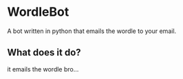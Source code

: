 # WordleBot
A bot written in python that emails the wordle to your email.
## What does it do?
it emails the wordle bro...
